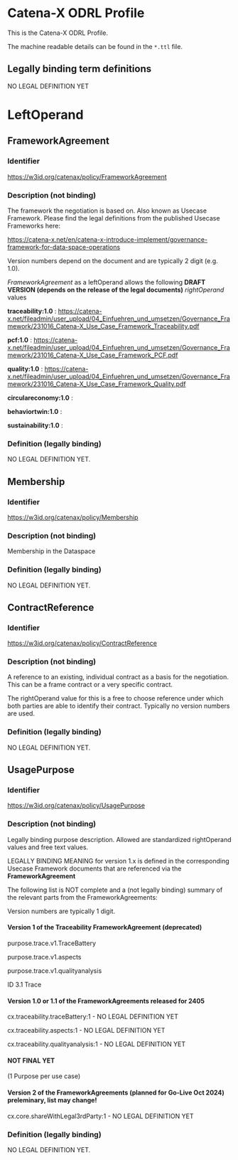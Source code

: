 # Catena-X ODRL Profile
This is the Catena-X ODRL Profile.

The machine readable details can be found in the `*.ttl` file.

## Legally binding term definitions
NO LEGAL DEFINITION YET


# LeftOperand
## FrameworkAgreement
### Identifier
https://w3id.org/catenax/policy/FrameworkAgreement

### Description (not binding)
The framework the negotiation is based on. Also known as Usecase Framework.
Please find the legal definitions from the published Usecase Frameworks here:

https://catena-x.net/en/catena-x-introduce-implement/governance-framework-for-data-space-operations

Version numbers depend on the document and are typically 2 digit (e.g. 1.0).

*FrameworkAgreement* as a leftOperand allows the following **DRAFT VERSION (depends on the release of the legal documents)** *rightOperand* values

**traceability:1.0** : https://catena-x.net/fileadmin/user_upload/04_Einfuehren_und_umsetzen/Governance_Framework/231016_Catena-X_Use_Case_Framework_Traceability.pdf

**pcf:1.0** : https://catena-x.net/fileadmin/user_upload/04_Einfuehren_und_umsetzen/Governance_Framework/231016_Catena-X_Use_Case_Framework_PCF.pdf

**quality:1.0** : https://catena-x.net/fileadmin/user_upload/04_Einfuehren_und_umsetzen/Governance_Framework/231016_Catena-X_Use_Case_Framework_Quality.pdf

**circulareconomy:1.0** :

**behaviortwin:1.0** :

**sustainability:1.0** :


### Definition (legally binding)
NO LEGAL DEFINITION YET.

## Membership
### Identifier
https://w3id.org/catenax/policy/Membership

### Description (not binding)
Membership in the Dataspace

### Definition (legally binding)
NO LEGAL DEFINITION YET.

## ContractReference
### Identifier
https://w3id.org/catenax/policy/ContractReference

### Description (not binding)
A reference to an existing, individual contract as a basis for the negotiation. This can be a frame contract or a very specific contract.

The rightOperand value for this is a free to choose reference under which both parties are able to identify their contract. Typically no version numbers are used.



### Definition (legally binding)
NO LEGAL DEFINITION YET.

## UsagePurpose
### Identifier
https://w3id.org/catenax/policy/UsagePurpose

### Description (not binding)
Legally binding purpose description. Allowed are standardized rightOperand values and free text values.

LEGALLY BINDING MEANING for version 1.x is defined in the corresponding Usecase Framework documents that are referenced via the **FrameworkAgreement**

The following list is NOT complete and a (not legally binding) summary of the relevant parts from the FrameworkAgreements:

Version numbers are typically 1 digit.

#### Version 1 of the Traceability FrameworkAgreement (deprecated)

purpose.trace.v1.TraceBattery

purpose.trace.v1.aspects

purpose.trace.v1.qualityanalysis

ID 3.1 Trace

#### Version 1.0 or 1.1 of the FrameworkAgreements released for 2405

cx.traceability.traceBattery:1 - NO LEGAL DEFINITION YET

cx.traceability.aspects:1 - NO LEGAL DEFINITION YET

cx.traceability.qualityanalysis:1 - NO LEGAL DEFINITION YET

#### NOT FINAL YET

(1 Purpose per use case)

#### Version 2 of the FrameworkAgreements (planned for Go-Live Oct 2024) preleminary, list may change!

cx.core.shareWithLegal3rdParty:1 - NO LEGAL DEFINITION YET



### Definition (legally binding)
NO LEGAL DEFINITION YET.

